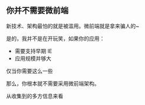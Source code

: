 
你并不需要微前端
---

新技术、架构最怕的就是被滥用。微前端就是拿来骗人的~

是的，我并不是在开玩笑，如果你的应用：

 - 需要支持早期 IE
 - 应用规模并够大

仅当你需要这么一些

那么，你根本就不需要采用微前端架构。

从收集到的多方信息来看